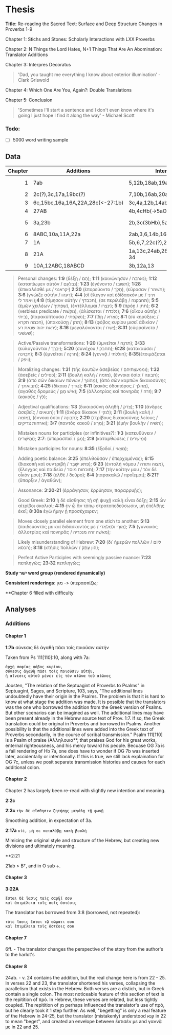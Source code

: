 # Thesis
**Title**: Re-reading the Sacred Text: Surface and Deep Structure Changes in Proverbs 1-9

Chapter 1: Stichs and Stones: Scholarly Interactions with LXX Proverbs

Chapter 2: N Things the Lord Hates, N+1 Things That Are An Abomination: Translator Additions

Chapter 3: Interpres Decoratus
> 'Dad, you taught me everything I know about exterior illumination' - Clark Griswold

Chapter 4: Which One Are You, Again?: Double Translations

Chapter 5: Conclusion
> 'Sometimes I'll start a sentence and I don't even know where it's going I just hope I find it along the way' - Michael Scott

### Todo:
- [ ] 5000 word writing sample

## Data
|   Chapter | Additions                        | Interpretations                     | Doubles          | Other                            |
| --------: | ----------                       | -------                             | ---------------- | -----                            |
|         1 | 7ab                              | 5,12b,18ab,19ab,22,23               | 7,14,21,27       | 10b(11a MT),21(2 -> 3 stichoi)   |
|         2 | 2c(?),3c,17a,19bc(?)             | 7,10b,16ab,20ab                     | 2(?),21          | 13a(+ ὦ)                         |
|         3 | 6c,15bc,16a,16A,22A,28c(<-27:1b) | 3c,4a,12b,14ab,18b,22,27a           |                  | 3c(omit),4a(-> 3c OG)            |
|         4 | 27AB                             | 4b,4cHb(->5aOG),16c                 | 10               | 7(omit)                          |
|         5 | 3a,23b                           | 2b,3c(3bHb),5abc,19                 |                  | 18a(confusion),13(a/b conflated) |
|         6 | 8ABC,10a,11A,22a                 | 2ab,3,6,14b,16ab                    | 25               |                                  |
|         7 | 1A                               | 5b,6,7,22c(?),23ac                  | 22(?)            | 25b(omit), 29ab(omit)            |
|         8 | 21A                              | 1a,13c,24ab,26b(?),27b,28b,29,32-34 | 10               | 22/23(collapse)                  |
|         9 | 10A,12ABC,18ABCD                 | 3b,12a,13                           | 6                | 17(a<-->b)                       |

> Personal changes: **1:9** (δέξῃ / הֵם); **1:11** (κοινώνησον / נארבה);  **1:12** (καταπίωμεν αὐτόν / נבלעֵם); **1:23** (ἐγένοντο / תשׁובו); **1:28** (ἐπικαλέσθέ με / יקראנני) **2:20** (ἐπορεύοντο / תֵלֵך), (εὕροσαν / תשׁמר); **3:6** (γνώιζε αὐτήν / דָעֵהוּ); **4:4** (οἵ ἔλεγον καὶ ἐδίδασκόν με / וירֵני ויאמר לי);**4:8** (τίμησον αὐτήν / תכבדךָ), (σε περιλάβῃ / תחבקנה); **5:5** (ἐμῶν χειλέων / שפתיך), (ἐντέλλομαι / ינצרו); **5:9** (πρόῃ / תתן); **6:2** (verbless predicate / נוקשׁת), (ἁλίσκεται / נלכדת); **7:6** (οἴκου αὐτῆς / ביתי), (παρακύπτουσα / נשׁקפתי); **7:7** (ἴδῃ / ואֵרא); **8:1** (σὐ κηρύξεις / חכמה תקרא), (ὑπακούσῃ / תתן); **8:13** (φόβος κυρίου μισεῖ ἀδικίαν / יראת יהוה שנאת רע); **8:16** (μεγαλύνονται / יָשרוּ); **8:31** (εὐφραίνετο / שׁעשׁעי);

> Active/Passive transformations: **1:20** (ὑμνεῖται / תרנָה); **3:33** (εὐλογοῦνται / יבָרֵך); **5:20** (συνέχου / תחבק); **6:28** (κατακαύσει / תכָוינה); **8:3** (ὑμνεῖται / תרנָה); **8:24** (γεννᾷ / חוללתי); **8:35**(ἑτοιμάζεται / ויפק);

> Moralizing changes: **1:31** (τῆς ἑαυτῶν ἀσεβείας / וממעצתיהם); **1:32** (ἀσεβεῖς / כסילים); **2:11** (βουλὴ καλὴ / מזמה), (ἔννοια ὁσία / תבונה); **3:9** (ἀπὸ σῶν δικαίων πόνων / מֵהוֹנךָ), (ἀπὸ σῶν καρπῶν δικαιοσύνης / תבואתך); **4:25** (δίκαια / נגדך); **6:11** (κακὸς ὁδοιπόρος / מהלך), (αγαθὸς δρομεύς / אישׁ מָגֵן); **7:5** (ἀλλοτρίας καὶ πονηρᾶς / זרה); **9:7** (κακούς / לֵץ);

> Adjectival qualifications: **1:3** (δικαιοσύνη ἀληθῆ / צדק); **1:10** (ἄνδρες ἀσεβεῖς / חטאים); **1:11** (ἄνδρα δίκαιον / לנקי); **2:11** (βουλὴ καλή / מזמה), (ἔννοια ὁσία / תבוּנָה); **2:20** (ττρίβους δικαιοσύνης λείους / וארחות צדיקים); **3:7** (παντὸς κακοῦ / מֵרָע); **3:21** (ἐμὴν βουλὴν / תשׁיה);

> Mistaken nouns for participles (or infinitives?): **1:3** (κατευθύνειν / וּמֵישָׁרים); **2:7**: (ὑπερασπιεῖ / מָגֵן); **2:9** (καταρθώσεις / וּמֵישָׁרים)

> Mistaken participles for nouns: **8:35** (ἔξοδοί / מצאי);

> Adding poetic balance: **3:25** (ἐπελθοῦσαν / ἐπερχομένας); **6:15** (διακοπὴ καὶ συντριβὴ / פתע ישָׁבֵר); **6:23** (ἐντολὴ νόμου / מצוה ותורה), (ἔλεγχος καὶ παιδεία / תוכחות מוסר); **7:17** (τὴν κοίτην μου / τὸν δὲ οἶκόν μου); **7:18** (ἐλθὲ / δεῦρο); **8:4** (παρακαλῶ / προΐεμαι); **8:21?** (ὕπαρξιν / ἀγαθῶν);

> Assonance: **3:20-21** (ἐρράγησαν, ἐρρύησαν, παραρρυῇς);

> Good Greek: **2:10** ἡ δὲ αἴσθησις τῇ σῇ ψυχῇ καλὴ εἶναι δόξῃ; **2:15** ὧν αἱτρίβοι σκολιαὶ; **4:15** ἐν ᾧ ἄν τόπῳ στρατοπεδεύσωσιν, μὴ ἐπέλθῃς ἐκεῖ; **8:30a** ἐγὼ ἤμην ᾗ προσέχαιρεν;

> Moves closely parallel element from one stich to another: **5:13** (παιδεύοντός με καὶ διδάσκοντός με / מורָי ולמלמדי); **7:5** (γυναικὸς ἀλλοτρίας καὶ πονηρᾶς / מאשׁה זרה מנכריה);

> Likely misunderstanding of Hebrew: **7:20** (δι᾽ ἡμερῶν πολλῶν / ליוֹם הכסא); **8:18** (κτῆσις πολλῶν / הוֹן עָתֵק);

> Perfect Active Participles with seemingly passive nuance: **7:23** πεπληγώς; **23:32** πεπληγώς;

**Study ישׁר word group (rendered dynamically)**

**Consistent renderings**: מגן -> ὑπερασπίζω;

**Chapter 6 filled with difficulty

## Analyses

### Additions

#### Chapter 1
**1:7b** σύνεσις δὲ ἀγαθὴ πᾶσι τοῖς ποιοῦσιν αὐτήν

Taken from Ps 111[110]:10, along with 7a:

```
ἀρχὴ σοφίας φόβος κυρίου, 
σύνεσις ἀγαθὴ πᾶσι τοῖς ποιοῦσιν αὐτήν, 
ἡ αἴνεσις αὐτοῦ μένει εἰς τὸν αἰῶνα τοῦ αἰῶνος
```

Joosten, "The relation of the Septuagint of Proverbs to Psalms" in Septuagint, Sages, and Scripture, 103, says, "The additional lines undoubtedly have their origin in the Psalms. The problem is that it is hard to know at what stage the addition was made. It is possible that the translators was the one who borrowed the addition from the Greek version of Psalms. But other scenarios can be imagined as well. The additional lines may have been present already in the Hebrew source text of Prov. 1:7. If so, the Greek translation could be original in Proverbs and borrowed in Psalms. Another possibility is that the additional lines were added into the Greek text of Proverbs secondarily, in the course of scribal transmission." Psalm 111[110] is a Psalm of praise (Αλληλουια**, that praises God for his great works, enternal righteousness, and his mercy toward his people. Becuase OG 7a is a fail rendering of Hb 7a, one does have to wonder if OG 7b was inserted later, accidentally or intentionally. If this is true, we still lack explaination for OG 7c, unless we posit separate transmission histories and causes for each additional colon. 

#### Chapter 2

Chapter 2 has largely been re-read with slightly new intention and meaning.

**2:2c** 

**2:3c** `τὴν δὲ αἴσθησιν ζητήσῃς μεγάλῃ τῇ φωνῇ`

Smoothing addition, in expectation of 3a.

**2:17a** `υἱέ, μή σε καταλάβῃ κακὴ βουλὴ`

Mimicing the original style and structure of the Hebrew, but creating new divisions and ultimately meaning.

**2:21

21ab > B†, and in O sub ÷.

#### Chapter 3
**3:22A** 
```
ἔσται δὲ ἴασις ταῖς σαρξί σου
καὶ ἀπιμέλεια τοῖς σοῖς ὀστέοις
```

The translator has borrowed from 3:8 (borrowed, not repeated):
```
τότε ἴασις ἔσται τῷ σώματι σου
καὶ ἐπιμέλεια τοῖς ὀστέοις σου
```
#### Chapter 7

6ff. - The translator changes the perspective of the story from the author's to the harlot's

#### Chapter 8
24ab. - v. 24 contains the addition, but the real change here is from 22 - 25. In verses 22 and 23, the translator shortened his verses, collapsing the parallelism that exists in the Hebrew. Both verses are a distich, but in Greek contain a single colon. The most noticeable feature of this section of text is the repitition of πρό. In Hebrew, these verses are related, but less tightly coupled. The repitition of מן perhaps influenced the translator's use of πρό, but he clearly took it 1 step further. As well, "begetting" is only a real feature of the Hebrew in 24-25, but the translator (mistakenly) understood קנא in 22 to mean "beget", and created an envelope between ἔκτισέν με and γαννᾷ με in 22 and 25.

